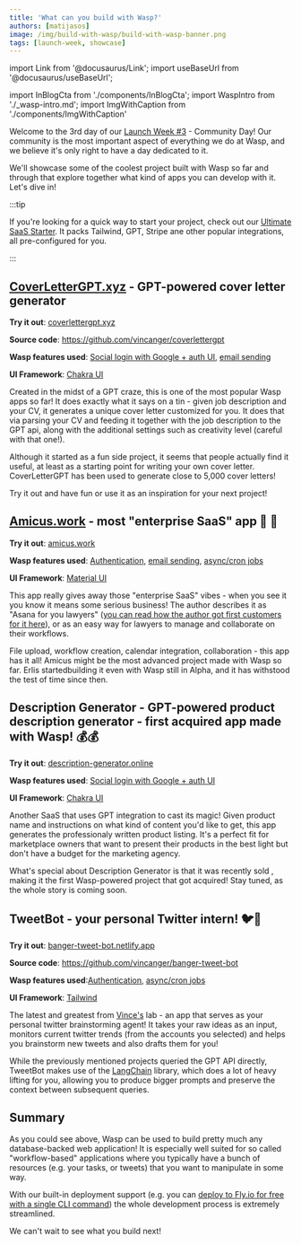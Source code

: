 ```yaml
---
title: 'What can you build with Wasp?'
authors: [matijasos]
image: /img/build-with-wasp/build-with-wasp-banner.png
tags: [launch-week, showcase]
---
```


import Link from '@docusaurus/Link';
import useBaseUrl from '@docusaurus/useBaseUrl';

import InBlogCta from './components/InBlogCta';
import WaspIntro from './_wasp-intro.md';
import ImgWithCaption from './components/ImgWithCaption'

<ImgWithCaption alt="Launch Week 3 is coming" source="img/build-with-wasp/build-with-wasp-banner.png" />

Welcome to the 3rd day of our [Launch Week #3](/blog/2023/06/22/wasp-launch-week-three) - Community Day! Our community is the most important aspect of everything we do at Wasp, and we believe it's only right to have a day dedicated to it.

We'll showcase some of the coolest project built with Wasp so far and through that explore together what kind of apps you can develop with it. Let's dive in!

:::tip

If you're looking for a quick way to start your project, check out our [Ultimate SaaS Starter](https://github.com/wasp-lang/SaaS-Template-GPT). It packs Tailwind, GPT, Stripe ane other popular integrations, all pre-configured for you.

:::

## [CoverLetterGPT.xyz](https://coverlettergpt.xyz/) - GPT-powered cover letter generator

<ImgWithCaption source="img/build-with-wasp/cover-letter-gpt.png" />

**Try it out**: [coverlettergpt.xyz](https://coverlettergpt.xyz/)

**Source code**: https://github.com/vincanger/coverlettergpt

**Wasp features used**: [Social login with Google + auth UI](/blog/2023/04/12/auth-ui), [email sending](/docs/advanced/email)

**UI Framework**: [Chakra UI](https://chakra-ui.com/)

Created in the midst of a GPT craze, this is one of the most popular Wasp apps so far! It does exactly what it says on a tin - given job description and your CV, it generates a unique cover letter customized for you. It does that via parsing your CV and feeding it together with the job description to the GPT api, along with the additional settings such as creativity level (careful with that one!).

Although it started as a fun side project, it seems that people actually find it useful, at least as a starting point for writing your own cover letter. CoverLetterGPT has been used to generate close to 5,000 cover letters!

Try it out and have fun or use it as an inspiration for your next project!

## [Amicus.work](https://www.amicus.work/) - most "enterprise SaaS" app 👔 💼

<ImgWithCaption source="img/build-with-wasp/amicus.png" />

**Try it out**: [amicus.work](https://www.amicus.work/)

**Wasp features used**: [Authentication](/docs/auth/overview), [email sending](/docs/advanced/email), [async/cron jobs](/docs/advanced/jobs)

**UI Framework**: [Material UI](https://mui.com/)

This app really gives away those "enterprise SaaS" vibes - when you see it you know it means some serious business! The author describes it as "Asana for you lawyers" ([you can read how the author got first customers for it here](/blog/2023/02/14/amicus-indiehacker-interview)), or as an easy way for lawyers to manage and collaborate on their workflows.

File upload, workflow creation, calendar integration, collaboration - this app has it all! Amicus might be the most advanced project made with Wasp so far. Erlis startedbuilding it even with Wasp still in Alpha, and it has withstood the test of time since then.

## Description Generator - GPT-powered product description generator - first acquired app made with Wasp! 💰💰

<ImgWithCaption source="img/build-with-wasp/description-generator.png" />

**Try it out**: [description-generator.online](https://description-generator.online/)

**Wasp features used**: [Social login with Google + auth UI](/blog/2023/04/12/auth-ui)

**UI Framework**: [Chakra UI](https://chakra-ui.com/)

Another SaaS that uses GPT integration to cast its magic! Given product name and instructions on what kind of content you'd like to get, this app generates the professionaly written product listing. It's a perfect fit for marketplace owners that want to present their products in the best light but don't have a budget for the marketing agency.

What's special about Description Generator is that it was recently sold , making it the first Wasp-powered project that got acquired! Stay tuned, as the whole story is coming soon.

## TweetBot - your personal Twitter intern! 🐦🤖

<ImgWithCaption source="img/build-with-wasp/tweet-bot.png" />

**Try it out**: [banger-tweet-bot.netlify.app](https://banger-tweet-bot.netlify.app/)

**Source code**: https://github.com/vincanger/banger-tweet-bot

**Wasp features used**:[Authentication](/docs/auth/overview), [async/cron jobs](/docs/advanced/jobs)

**UI Framework**: [Tailwind](https://tailwindcss.com/)

The latest and greatest from [Vince's](https://twitter.com/hot_town) lab - an app that serves as your personal twitter brainstorming agent! It takes your raw ideas as an input, monitors current twitter trends (from the accounts you selected) and helps you brainstorm new tweets and also drafts them for you!

While the previously mentioned projects queried the GPT API directly, TweetBot makes use of the [LangChain](https://js.langchain.com/) library, which does a lot of heavy lifting for you, allowing you to produce bigger prompts and preserve the context between subsequent queries.

## Summary

As you could see above, Wasp can be used to build pretty much any database-backed web application! It is especially well suited for so called "workflow-based" applications where you typically have a bunch of resources (e.g. your tasks, or tweets) that you want to manipulate in some way.

With our built-in deployment support (e.g. you can [deploy to Fly.io for free with a single CLI command](/docs/deployment/deployment-methods/wasp-deploy/fly)) the whole development process is extremely streamlined.

We can't wait to see what you build next!
